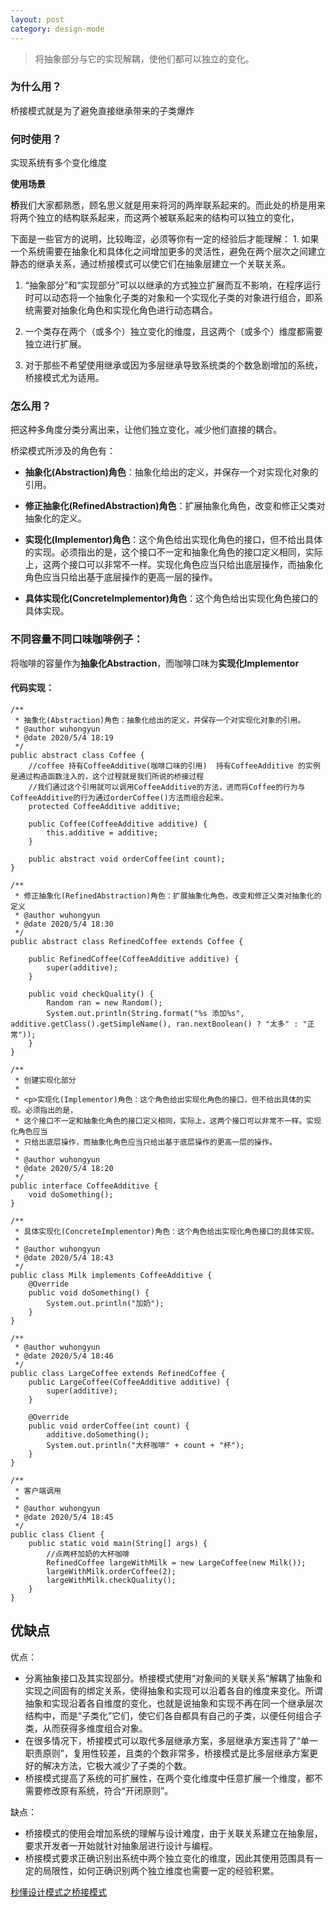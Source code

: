 ```yaml
---
layout: post
category: design-mode
---
```

> 将抽象部分与它的实现解耦，使他们都可以独立的变化。

### 为什么用？

桥接模式就是为了避免直接继承带来的子类爆炸

### 何时使用？

实现系统有多个变化维度  

**使用场景**

**桥**我们大家都熟悉，顾名思义就是用来将河的两岸联系起来的。而此处的桥是用来将两个独立的结构联系起来，而这两个被联系起来的结构可以独立的变化，

下面是一些官方的说明，比较晦涩，必须等你有一定的经验后才能理解：  1. 如果一个系统需要在抽象化和具体化之间增加更多的灵活性，避免在两个层次之间建立静态的继承关系，通过桥接模式可以使它们在抽象层建立一个关联关系。

1.  “抽象部分”和“实现部分”可以以继承的方式独立扩展而互不影响，在程序运行时可以动态将一个抽象化子类的对象和一个实现化子类的对象进行组合，即系统需要对抽象化角色和实现化角色进行动态耦合。
    
2.  一个类存在两个（或多个）独立变化的维度，且这两个（或多个）维度都需要独立进行扩展。
    
3.  对于那些不希望使用继承或因为多层继承导致系统类的个数急剧增加的系统，桥接模式尤为适用。

### 怎么用？

把这种多角度分类分离出来，让他们独立变化，减少他们直接的耦合。



桥梁模式所涉及的角色有：

- **抽象化(Abstraction)角色**：抽象化给出的定义，并保存一个对实现化对象的引用。

- **修正抽象化(RefinedAbstraction)角色**：扩展抽象化角色，改变和修正父类对抽象化的定义。

- **实现化(Implementor)角色**：这个角色给出实现化角色的接口，但不给出具体的实现。必须指出的是，这个接口不一定和抽象化角色的接口定义相同，实际上，这两个接口可以非常不一样。实现化角色应当只给出底层操作，而抽象化角色应当只给出基于底层操作的更高一层的操作。

- **具体实现化(ConcreteImplementor)角色**：这个角色给出实现化角色接口的具体实现。

  

### 不同容量不同口味咖啡例子：

将咖啡的容量作为**抽象化Abstraction**，而咖啡口味为**实现化Implementor**

#### 代码实现：

```
/**
 * 抽象化(Abstraction)角色：抽象化给出的定义，并保存一个对实现化对象的引用。
 * @author wuhongyun
 * @date 2020/5/4 18:19
 */
public abstract class Coffee {
    //coffee 持有CoffeeAdditive(咖啡口味的引用)  持有CoffeeAdditive 的实例是通过构造函数注入的，这个过程就是我们所说的桥接过程
    //我们通过这个引用就可以调用CoffeeAdditive的方法，进而将Coffee的行为与CoffeeAdditive的行为通过orderCoffee()方法而组合起来。
    protected CoffeeAdditive additive;

    public Coffee(CoffeeAdditive additive) {
        this.additive = additive;
    }

    public abstract void orderCoffee(int count);
}

/**
 * 修正抽象化(RefinedAbstraction)角色：扩展抽象化角色，改变和修正父类对抽象化的定义
 * @author wuhongyun
 * @date 2020/5/4 18:30
 */
public abstract class RefinedCoffee extends Coffee {

    public RefinedCoffee(CoffeeAdditive additive) {
        super(additive);
    }

    public void checkQuality() {
        Random ran = new Random();
        System.out.println(String.format("%s 添加%s", additive.getClass().getSimpleName(), ran.nextBoolean() ? "太多" : "正常"));
    }
}

/**
 * 创建实现化部分
 *
 * <p>实现化(Implementor)角色：这个角色给出实现化角色的接口，但不给出具体的实现。必须指出的是，
 * 这个接口不一定和抽象化角色的接口定义相同，实际上，这两个接口可以非常不一样。实现化角色应当
 * 只给出底层操作，而抽象化角色应当只给出基于底层操作的更高一层的操作。
 *
 * @author wuhongyun
 * @date 2020/5/4 18:20
 */
public interface CoffeeAdditive {
    void doSomething();
}

/**
 * 具体实现化(ConcreteImplementor)角色：这个角色给出实现化角色接口的具体实现。
 *
 * @author wuhongyun
 * @date 2020/5/4 18:43
 */
public class Milk implements CoffeeAdditive {
    @Override
    public void doSomething() {
        System.out.println("加奶");
    }
}

/**
 * @author wuhongyun
 * @date 2020/5/4 18:46
 */
public class LargeCoffee extends RefinedCoffee {
    public LargeCoffee(CoffeeAdditive additive) {
        super(additive);
    }

    @Override
    public void orderCoffee(int count) {
        additive.doSomething();
        System.out.println("大杯咖啡" + count + "杯");
    }
}

/**
 * 客户端调用
 *
 * @author wuhongyun
 * @date 2020/5/4 18:45
 */
public class Client {
    public static void main(String[] args) {
        //点两杯加奶的大杯咖啡
        RefinedCoffee largeWithMilk = new LargeCoffee(new Milk());
        largeWithMilk.orderCoffee(2);
        largeWithMilk.checkQuality();
    }
}
```



## 优缺点

优点：

- 分离抽象接口及其实现部分。桥接模式使用“对象间的关联关系”解耦了抽象和实现之间固有的绑定关系，使得抽象和实现可以沿着各自的维度来变化。所谓抽象和实现沿着各自维度的变化，也就是说抽象和实现不再在同一个继承层次结构中，而是“子类化”它们，使它们各自都具有自己的子类，以便任何组合子类，从而获得多维度组合对象。
- 在很多情况下，桥接模式可以取代多层继承方案，多层继承方案违背了“单一职责原则”，复用性较差，且类的个数非常多，桥接模式是比多层继承方案更好的解决方法，它极大减少了子类的个数。
- 桥接模式提高了系统的可扩展性，在两个变化维度中任意扩展一个维度，都不需要修改原有系统，符合“开闭原则”。

缺点：

- 桥接模式的使用会增加系统的理解与设计难度，由于关联关系建立在抽象层，要求开发者一开始就针对抽象层进行设计与编程。
- 桥接模式要求正确识别出系统中两个独立变化的维度，因此其使用范围具有一定的局限性，如何正确识别两个独立维度也需要一定的经验积累。



[秒懂设计模式之桥接模式](https://zhuanlan.zhihu.com/p/58903776)